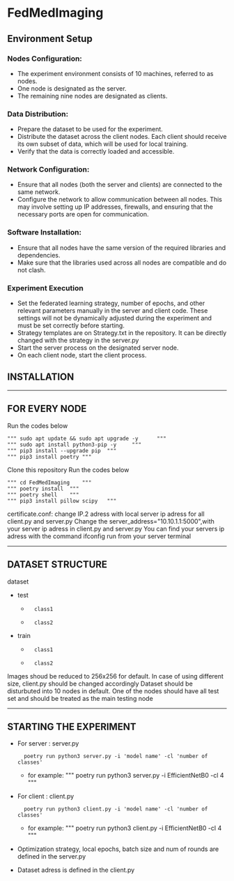 # FedMedImaging

## Environment Setup
### Nodes Configuration:

*	The experiment environment consists of 10 machines, referred to as nodes.
*	One node is designated as the server.
*	The remaining nine nodes are designated as clients.
  
### Data Distribution:

*	Prepare the dataset to be used for the experiment.
*	Distribute the dataset across the client nodes. Each client should receive its own subset of data, which will be used for local training.
*	Verify that the data is correctly loaded and accessible.

### Network Configuration:

*	Ensure that all nodes (both the server and clients) are connected to the same network.
*	Configure the network to allow communication between all nodes. This may involve setting up IP addresses, firewalls, and ensuring that the necessary ports are open for communication.

### Software Installation:

*	Ensure that all nodes have the same version of the required libraries and dependencies.
*	Make sure that the libraries used across all nodes are compatible and do not clash.

### Experiment Execution

*	Set the federated learning strategy, number of epochs, and other relevant parameters manually in the server and client code. These settings will not be dynamically adjusted during the experiment and must be set correctly before starting.
*	Strategy templates are on Strategy.txt in the repository. It can be directly changed with the strategy in the server.py
*	Start the server process on the designated server node.
*	On each client node, start the client process.



## INSTALLATION 
-----------------------------------
FOR EVERY NODE
-----------------------------------
Run the codes below

	"""	sudo apt update && sudo apt upgrade -y		"""
	"""	sudo apt install python3-pip -y		"""
	"""	pip3 install --upgrade pip	"""
	"""	pip3 install poetry	"""

Clone this repository
Run the codes below

 	"""	cd FedMedImaging	"""
 	"""	poetry install	"""
	"""	poetry shell	"""
	"""	pip3 install pillow scipy	"""
 
certificate.conf: change IP.2 adress with local server ip adress for all client.py and server.py
Change the server_address="10.10.1.1:5000",with your server ip adress in client.py and server.py
You can find your servers ip adress with the command ifconfig run from your server terminal

-----------------------------------
DATASET STRUCTURE
-----------------------------------
dataset
-  	test
	-		class1
	-		class2
-	train
	-		class1
	-		class2

Images shoud be reduced to 256x256 for default. In case of using different size, client.py should be changed accordingly
Dataset should be disturbuted into 10 nodes in default. One of the nodes should have all test set and should be treated as the main testing node


-----------------------------------
STARTING THE EXPERIMENT
-----------------------------------
- For server : server.py
		
		poetry run python3 server.py -i 'model name' -cl 'number of classes'
  *	for example: """ poetry run python3 server.py -i EfficientNetB0 -cl 4 """
    
- For client : client.py

		poetry run python3 client.py -i 'model name' -cl 'number of classes'
   *	for example: """ poetry run python3 client.py -i EfficientNetB0 -cl 4 """
     
- Optimization strategy, local epochs, batch size and num of rounds are defined in the server.py
- Dataset adress is defined in the client.py




